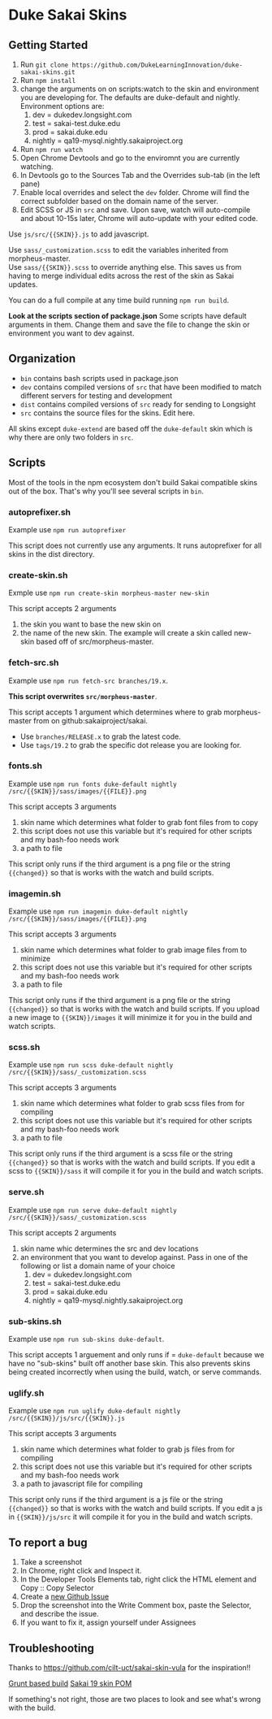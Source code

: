 # Duke Sakai Skins

## Getting Started

1. Run `git clone https://github.com/DukeLearningInnovation/duke-sakai-skins.git`
1. Run `npm install`
1. change the arguments on on scripts:watch to the skin and environment you are developing for. The defaults are duke-default and nightly. Environment options are:
    1. dev =        dukedev.longsight.com
    1. test =       sakai-test.duke.edu
    1. prod =       sakai.duke.edu
    1. nightly =    qa19-mysql.nightly.sakaiproject.org
1. Run `npm run watch`
1. Open Chrome Devtools and go to the enviromnt you are currently watching.
1. In Devtools go to the Sources Tab and the Overrides sub-tab (in the left pane)
1. Enable local overrides and select the `dev` folder. Chrome will find the correct subfolder based on the domain name of the server.
1. Edit SCSS or JS in `src` and save. Upon save, watch will auto-compile and about 10-15s later, Chrome will auto-update with your edited code.

Use `js/src/{{SKIN}}.js` to add javascript.

Use `sass/_customization.scss` to edit the variables inherited from morpheus-master.  
Use `sass/{{SKIN}}.scss` to override anything else. This saves us from having to merge individual edits across the rest of the skin as Sakai updates.

You can do a full compile at any time build running `npm run build`.

**Look at the scripts section of package.json** Some scripts have default arguments in them. Change them and save the file to change the skin or environment you want to dev against.

## Organization

* `bin` contains bash scripts used in package.json
* `dev` contains compiled versions of `src` that have been modified to match different servers for testing and development
* `dist` contains compiled versions of `src` ready for sending to Longsight
* `src` contains the source files for the skins. Edit here.

All skins except `duke-extend` are based off the `duke-default` skin which is why there are only two folders in `src`.

## Scripts

Most of the tools in the npm ecosystem don't build Sakai compatible skins out of the box. That's why you'll see several scripts in `bin`.

### autoprefixer.sh

Example use `npm run autoprefixer`

This script does not currently use any arguments. It runs autoprefixer for all skins in the dist directory.

### create-skin.sh

Exmple use `npm run create-skin morpheus-master new-skin`

This script accepts 2 arguments

1. the skin you want to base the new skin on
1. the name of the new skin. The example will create a skin called new-skin based off of src/morpheus-master.

### fetch-src.sh

Example use `npm run fetch-src branches/19.x`.

**This script overwrites `src/morpheus-master`**.

This script accepts 1 argument which determines where to grab morpheus-master from on github:sakaiproject/sakai.

* Use `branches/RELEASE.x` to grab the latest code.
* Use `tags/19.2` to grab the specific dot release you are looking for.

### fonts.sh

Example use `npm run fonts duke-default nightly /src/{{SKIN}}/sass/images/{{FILE}}.png`

This script accepts 3 arguments

1. skin name which determines what folder to grab font files from to copy
1. this script does not use this variable but it's required for other scripts and my bash-foo needs work
1. a path to file

This script only runs if the third argument is a png file or the string `{{changed}}` so that is works with the watch and build scripts.

### imagemin.sh

Example use `npm run imagemin duke-default nightly /src/{{SKIN}}/sass/images/{{FILE}}.png`

This script accepts 3 arguments

1. skin name which determines what folder to grab image files from to minimize
1. this script does not use this variable but it's required for other scripts and my bash-foo needs work
1. a path to file

This script only runs if the third argument is a png file or the string `{{changed}}` so that is works with the watch and build scripts. If you upload a new image to `{{SKIN}}/images` it will minimize it for you in the build and watch scripts.

### scss.sh

Example use `npm run scss duke-default nightly /src/{{SKIN}}/sass/_customization.scss`

This script accepts 3 arguments

1. skin name which determines what folder to grab scss files from for compiling
1. this script does not use this variable but it's required for other scripts and my bash-foo needs work
1. a path to file

This script only runs if the third argument is a scss file or the string `{{changed}}` so that is works with the watch and build scripts. If you edit a scss to `{{SKIN}}/sass` it will compile it for you in the build and watch scripts.

### serve.sh

Example use `npm run serve duke-default nightly /src/{{SKIN}}/sass/_customization.scss`

This script accepts 2 arguments

1. skin name whic determines the src and dev locations
1. an environment that you want to develop against. Pass in one of the following or list a domain name of your choice
    1. dev =        dukedev.longsight.com
    1. test =       sakai-test.duke.edu
    1. prod =       sakai.duke.edu
    1. nightly =    qa19-mysql.nightly.sakaiproject.org

### sub-skins.sh

Example use `npm run sub-skins duke-default`. 

This script accepts 1 arguement and only runs if = `duke-default` because we have no "sub-skins" built off another base skin. This also prevents skins being created incorrectly when using the build, watch, or serve commands.

### uglify.sh

Example use `npm run uglify duke-default nightly /src/{{SKIN}}/js/src/{{SKIN}}.js`

This script accepts 3 arguments

1. skin name which determines what folder to grab js files from for compiling
1. this script does not use this variable but it's required for other scripts and my bash-foo needs work
1. a path to javascript file for compiling

This script only runs if the third argument is a js file or the string `{{changed}}` so that is works with the watch and build scripts. If you edit a js in `{{SKIN}}/js/src` it will compile it for you in the build and watch scripts.

## To report a bug

1. Take a screenshot
1. In Chrome, right click and Inspect it.
1. In the Developer Tools Elements tab, right click the HTML element and Copy :: Copy Selector
1. Create a [new Github Issue](https://github.com/DukeLearningInnovation/duke-sakai-skins/issues/new)
1. Drop the screenshot into the Write Comment box, paste the Selector, and describe the issue.
1. If you want to fix it, assign yourself under Assignees

## Troubleshooting

Thanks to https://github.com/cilt-uct/sakai-skin-vula for the inspiration!!

[Grunt based build](https://github.com/cilt-uct/sakai-skin-vula/blob/r/12.x/Gruntfile.js)
[Sakai 19 skin POM](https://github.com/sakaiproject/sakai/blob/19.x/library/pom.xml)

If something's not right, those are two places to look and see what's wrong with the build.